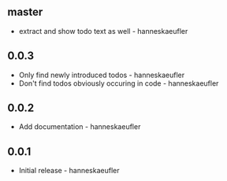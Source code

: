 ## master

* extract and show todo text as well - hanneskaeufler

## 0.0.3

* Only find newly introduced todos - hanneskaeufler
* Don't find todos obviously occuring in code - hanneskaeufler

## 0.0.2

* Add documentation - hanneskaeufler

## 0.0.1

 * Initial release - hanneskaeufler
